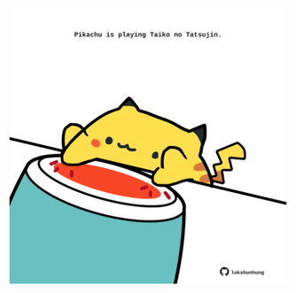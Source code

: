 <!-- built at 10/04/2023, 22:00:49 UTC -->
<p align="center">
  <img width="500" height="500" src="./ReadmeImage.svg">
</p>
